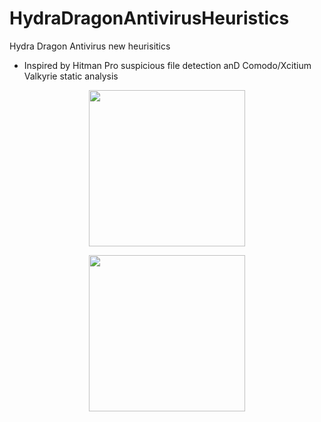 # HydraDragonAntivirusHeuristics
Hydra Dragon Antivirus new heurisitics
- Inspired by Hitman Pro suspicious file detection anD Comodo/Xcitium Valkyrie static analysis
<p align="center">
<img src="hydradragon/assets/comodovalkyrie.png" width=250px>
</p>
<p align="center">
<img src="hydradragon/assets/hitmanpro.png" width=250px>
</p>